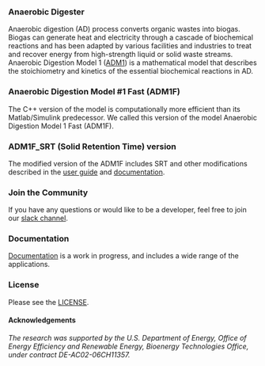 ### Anaerobic Digester

Anaerobic digestion (AD) process converts organic wastes into biogas. Biogas can generate heat and electricity through a cascade of biochemical reactions and has been adapted by various facilities and industries to treat and recover energy from high-strength liquid or solid waste streams. Anaerobic Digestion Model 1 ([ADM1](https://iwaponline.com/wst/article-abstract/45/10/65/6034/The-IWA-Anaerobic-Digestion-Model-No-1-ADM1?redirectedFrom=fulltext)) is a mathematical model that describes the stoichiometry and kinetics of the essential biochemical reactions in AD. 

### Anaerobic Digestion Model #1 Fast (ADM1F)

The C++ version of the model is computationally more efficient than its Matlab/Simulink predecessor. We called this version of the model Anaerobic Digestion Model 1 Fast (ADM1F).

### ADM1F_SRT (Solid Retention Time) version

The modified version of the ADM1F includes SRT and other modifications described in the [user guide](https://github.com/lanl/ADM1F/blob/main/adm1f_srt_user_guide.pdf) and [documentation](https://elchin.github.io/ADM1F_docs/).

### Join the Community

If you have any questions or would like to be a developer, feel free to join our [slack channel](http://fastadmmodeling.slack.com).

### Documentation

[Documentation](https://elchin.github.io/ADM1F_docs/) is a work in progress, and includes a wide range of the applications.

### License

Please see the [LICENSE](https://github.com/lanl/ADM1F/blob/main/LICENSE).

#### Acknowledgements

*The research was supported by the U.S. Department of Energy, Office of Energy Efficiency and Renewable Energy, Bioenergy Technologies Office, under contract DE-AC02-06CH11357.*


